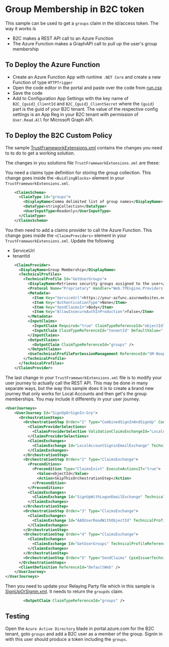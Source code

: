 # Group Membership in B2C token

This sample can be used to get a `groups` claim in the id/access token. The way it works is

- B2C makes a REST API call to an Azure Function
- The Azure Function makes a GraphAPI call to pull up the user's group membership

## To Deploy the Azure Function

- Create an Azure Function App with runtime `.NET Core` and create a new Function of type `HTTPTrigger`
- Open the code editor in the portal and paste over the code from [run.csx](./source-code/run.csx)
- Save the code
- Add to Configuration App Settings with the key name of `B2C_{guid}_ClientId` and `B2C_{guid}_ClientSecret` where the `{guid}` part is the guid of your B2C tenant. The value of the respective config settings is an App Reg in your B2C tenant with permission of `User.Read.All` for Microsoft Graph API.

## To Deploy the B2C Custom Policy

The sample [TrustFrameworkExtensions.xml](./policies/TrustFrameworkExtensions.xml) contains the changes you need to to do to get a working solution.

The changes in you solutions file `TrustFrameworkExtensions.xml` are these:

You need a claims type definition for storing the group collection. This change goes inside the `<BuidlingBlocks>` element in your `TrustFrameworkExtensions.xml`.

```xml
    <ClaimsSchema>
      <ClaimType Id="groups">
        <DisplayName>Comma delimited list of group names</DisplayName>
        <DataType>stringCollection</DataType>
        <UserInputType>Readonly</UserInputType>
      </ClaimType>
    </ClaimsSchema>
```

You then need to add a claims provider to call the Azure Function. This change goes inside the `<ClaimsProviders>` element in your `TrustFrameworkExtensions.xml`. Update the following
- ServiceUrl
- tenantId <InputClaim>

```xml
    <ClaimsProvider>
      <DisplayName>Group Membership</DisplayName>
      <TechnicalProfiles>
        <TechnicalProfile Id="GetUserGroups">
          <DisplayName>Retrieves security groups assigned to the user</DisplayName>
          <Protocol Name="Proprietary" Handler="Web.TPEngine.Providers.RestfulProvider, Web.TPEngine, Version=1.0.0.0, Culture=neutral, PublicKeyToken=null" />
          <Metadata>
            <Item Key="ServiceUrl">https://your-azfunc.azurewebsites.net/api/GetGroupMembershipMSGraph?code=...</Item>
            <Item Key="AuthenticationType">None</Item>
            <Item Key="SendClaimsIn">Body</Item>
            <Item Key="AllowInsecureAuthInProduction">false</Item>
          </Metadata>
          <InputClaims>
            <InputClaim Required="true" ClaimTypeReferenceId="objectId" />
            <InputClaim ClaimTypeReferenceId="tenantId" DefaultValue="...your tenandid guid ..."/>
          </InputClaims>
          <OutputClaims>
            <OutputClaim ClaimTypeReferenceId="groups" />
          </OutputClaims>
          <UseTechnicalProfileForSessionManagement ReferenceId="SM-Noop" />
        </TechnicalProfile>
      </TechnicalProfiles>
    </ClaimsProvider>
```

The last change in your `TrustFrameworkExtensions.xml` file is to modify your user journey to actually call the REST API. This may be done in many separate ways, but the way this sample does it is to create a brand new journey that only works for Local Accounts and then get's the group memberships. You may include it differently in your user journey.

```xml
<UserJourneys>
    <UserJourney Id="SignUpOrSignIn-Grp">
      <OrchestrationSteps>
        <OrchestrationStep Order="1" Type="CombinedSignInAndSignUp" ContentDefinitionReferenceId="api.signuporsignin">
          <ClaimsProviderSelections>
            <ClaimsProviderSelection ValidationClaimsExchangeId="LocalAccountSigninEmailExchange" />
          </ClaimsProviderSelections>
          <ClaimsExchanges>
            <ClaimsExchange Id="LocalAccountSigninEmailExchange" TechnicalProfileReferenceId="SelfAsserted-LocalAccountSignin-Email" />
          </ClaimsExchanges>
        </OrchestrationStep>
        <OrchestrationStep Order="2" Type="ClaimsExchange">
          <Preconditions>
            <Precondition Type="ClaimsExist" ExecuteActionsIf="true">
              <Value>objectId</Value>
              <Action>SkipThisOrchestrationStep</Action>
            </Precondition>
          </Preconditions>
          <ClaimsExchanges>
            <ClaimsExchange Id="SignUpWithLogonEmailExchange" TechnicalProfileReferenceId="LocalAccountSignUpWithLogonEmail" />
          </ClaimsExchanges>
        </OrchestrationStep>
        <OrchestrationStep Order="3" Type="ClaimsExchange">
          <ClaimsExchanges>
            <ClaimsExchange Id="AADUserReadWithObjectId" TechnicalProfileReferenceId="AAD-UserReadUsingObjectId" />
          </ClaimsExchanges>
        </OrchestrationStep>
        <OrchestrationStep Order="4" Type="ClaimsExchange">
          <ClaimsExchanges>
            <ClaimsExchange Id="GetUserGroups" TechnicalProfileReferenceId="GetUserGroups" />
          </ClaimsExchanges>
        </OrchestrationStep>        
        <OrchestrationStep Order="5" Type="SendClaims" CpimIssuerTechnicalProfileReferenceId="JwtIssuer" />    
      </OrchestrationSteps>
      <ClientDefinition ReferenceId="DefaultWeb" />
    </UserJourney>
</UserJourneys>
```

Then you need to update your Relaying Party file which in this sample is [SignUpOrSignin.xml](./policies/SignUpOrSignin.xml). It needs to return the `groupds` claim.

```xml
        <OutputClaim ClaimTypeReferenceId="groups" />
```

## Testing

Open the `Azure Active Directory` blade in portal.azure.com for the B2C tenant, goto `groups` and add a B2C user as a member of the group. Signin in with this user should produce a token including the `groups`. 